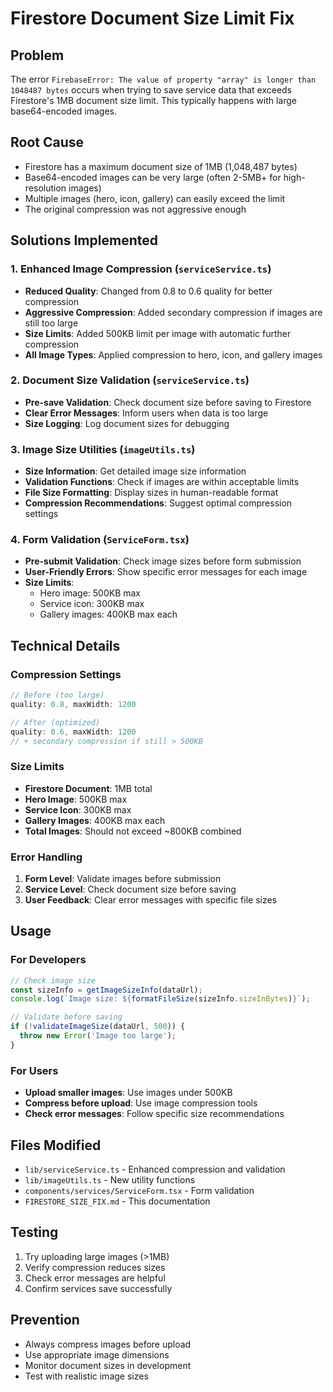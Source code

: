 # Firestore Document Size Limit Fix

## Problem
The error `FirebaseError: The value of property "array" is longer than 1048487 bytes` occurs when trying to save service data that exceeds Firestore's 1MB document size limit. This typically happens with large base64-encoded images.

## Root Cause
- Firestore has a maximum document size of 1MB (1,048,487 bytes)
- Base64-encoded images can be very large (often 2-5MB+ for high-resolution images)
- Multiple images (hero, icon, gallery) can easily exceed the limit
- The original compression was not aggressive enough

## Solutions Implemented

### 1. Enhanced Image Compression (`serviceService.ts`)
- **Reduced Quality**: Changed from 0.8 to 0.6 quality for better compression
- **Aggressive Compression**: Added secondary compression if images are still too large
- **Size Limits**: Added 500KB limit per image with automatic further compression
- **All Image Types**: Applied compression to hero, icon, and gallery images

### 2. Document Size Validation (`serviceService.ts`)
- **Pre-save Validation**: Check document size before saving to Firestore
- **Clear Error Messages**: Inform users when data is too large
- **Size Logging**: Log document sizes for debugging

### 3. Image Size Utilities (`imageUtils.ts`)
- **Size Information**: Get detailed image size information
- **Validation Functions**: Check if images are within acceptable limits
- **File Size Formatting**: Display sizes in human-readable format
- **Compression Recommendations**: Suggest optimal compression settings

### 4. Form Validation (`ServiceForm.tsx`)
- **Pre-submit Validation**: Check image sizes before form submission
- **User-Friendly Errors**: Show specific error messages for each image
- **Size Limits**: 
  - Hero image: 500KB max
  - Service icon: 300KB max  
  - Gallery images: 400KB max each

## Technical Details

### Compression Settings
```typescript
// Before (too large)
quality: 0.8, maxWidth: 1200

// After (optimized)
quality: 0.6, maxWidth: 1200
// + secondary compression if still > 500KB
```

### Size Limits
- **Firestore Document**: 1MB total
- **Hero Image**: 500KB max
- **Service Icon**: 300KB max
- **Gallery Images**: 400KB max each
- **Total Images**: Should not exceed ~800KB combined

### Error Handling
1. **Form Level**: Validate images before submission
2. **Service Level**: Check document size before saving
3. **User Feedback**: Clear error messages with specific file sizes

## Usage

### For Developers
```typescript
// Check image size
const sizeInfo = getImageSizeInfo(dataUrl);
console.log(`Image size: ${formatFileSize(sizeInfo.sizeInBytes)}`);

// Validate before saving
if (!validateImageSize(dataUrl, 500)) {
  throw new Error('Image too large');
}
```

### For Users
- **Upload smaller images**: Use images under 500KB
- **Compress before upload**: Use image compression tools
- **Check error messages**: Follow specific size recommendations

## Files Modified
- `lib/serviceService.ts` - Enhanced compression and validation
- `lib/imageUtils.ts` - New utility functions
- `components/services/ServiceForm.tsx` - Form validation
- `FIRESTORE_SIZE_FIX.md` - This documentation

## Testing
1. Try uploading large images (>1MB)
2. Verify compression reduces sizes
3. Check error messages are helpful
4. Confirm services save successfully

## Prevention
- Always compress images before upload
- Use appropriate image dimensions
- Monitor document sizes in development
- Test with realistic image sizes
